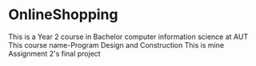 # OnlineShopping
This is a Year 2 course in Bachelor computer information science at AUT
This course name-Program Design and Construction
This is mine Assignment 2's final project
